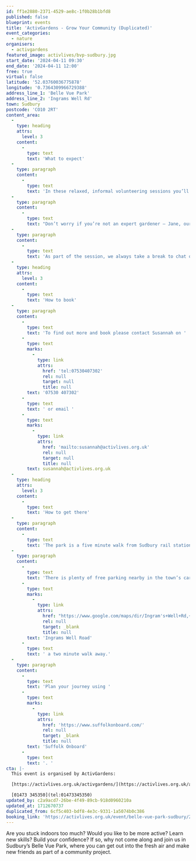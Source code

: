 ```yaml
---
id: ff1e2880-2371-4529-ae8c-1f0b28b1bfd8
published: false
blueprint: events
title: 'ActivGardens - Grow Your Community (Duplicated)'
event_categories:
  - nature
organisers:
  - activgardens
featured_image: activlives/bvp-sudbury.jpg
start_date: '2024-04-11 09:30'
end_date: '2024-04-11 12:00'
free: true
virtual: false
latitude: '52.03760036775878'
longitude: '0.7364309966729388'
address_line_1: 'Belle Vue Park'
address_line_2: 'Ingrams Well Rd'
town: Sudbury
postcode: 'CO10 2RT'
content_area:
  -
    type: heading
    attrs:
      level: 3
    content:
      -
        type: text
        text: 'What to expect'
  -
    type: paragraph
    content:
      -
        type: text
        text: 'In these relaxed, informal volunteering sessions you’ll be part of a friendly group of local people who enjoy working together and making the park bloom for the whole community. '
  -
    type: paragraph
    content:
      -
        type: text
        text: "Don’t worry if you’re not an expert gardener – Jane, our Project Co-ordinator, will help you find a suitable job, and you can learn alongside others too.\_ "
  -
    type: paragraph
    content:
      -
        type: text
        text: 'As part of the session, we always take a break to chat over a cuppa and biscuit.'
  -
    type: heading
    attrs:
      level: 3
    content:
      -
        type: text
        text: 'How to book'
  -
    type: paragraph
    content:
      -
        type: text
        text: 'To find out more and book please contact Susannah on '
      -
        type: text
        marks:
          -
            type: link
            attrs:
              href: 'tel:07530407302'
              rel: null
              target: null
              title: null
        text: '07530 407302'
      -
        type: text
        text: ' or email '
      -
        type: text
        marks:
          -
            type: link
            attrs:
              href: 'mailto:susannah@activlives.org.uk'
              rel: null
              target: null
              title: null
        text: susannah@activlives.org.uk
  -
    type: heading
    attrs:
      level: 3
    content:
      -
        type: text
        text: 'How to get there'
  -
    type: paragraph
    content:
      -
        type: text
        text: 'The park is a five minute walk from Sudbury rail station and a six minute walk from the bus station. '
  -
    type: paragraph
    content:
      -
        type: text
        text: 'There is plenty of free parking nearby in the town’s car parks and on '
      -
        type: text
        marks:
          -
            type: link
            attrs:
              href: "https://www.google.com/maps/dir/Ingram's+Well+Rd,+Sudbury/Belle+Vue+Park,+Sudbury/@52.0375521,0.7370701,18.75z/data=!4m14!4m13!1m5!1m1!1s0x47d8556cffe2cd5d:0xc8923b7b12bf0a4c!2m2!1d0.7376671!2d52.0378417!1m5!1m1!1s0x47d8556d9f2ba839:0x3b892fbce45be7a5!2m2!1d0.7364272!2d52.0374544!3e2?entry=ttu"
              rel: null
              target: _blank
              title: null
        text: 'Ingrams Well Road'
      -
        type: text
        text: ' a two minute walk away.'
  -
    type: paragraph
    content:
      -
        type: text
        text: 'Plan your journey using '
      -
        type: text
        marks:
          -
            type: link
            attrs:
              href: 'https://www.suffolkonboard.com/'
              rel: null
              target: _blank
              title: null
        text: 'Suffolk Onboard'
      -
        type: text
        text: '. '
cta: |-
  This event is organised by ActivGardens:

  [https://activlives.org.uk/activgardens/](https://activlives.org.uk/activgardens/) 

  [01473 345350](tel:01473345350)
updated_by: c2a9acd7-26be-4f49-89cb-918d0960210a
updated_at: 1712670737
duplicated_from: 6cf5c403-bdf8-4e3c-9331-1a5074b0c386
booking_link: 'https://activlives.org.uk/event/belle-vue-park-sudbury/2024-04-11/'
---
```

Are you stuck indoors too much? Would you like to be more active? Learn new skills? Build your confidence? If so, why not come along and join us in Sudbury’s Belle Vue Park, where you can get out into the fresh air and make new friends as part of a community project.